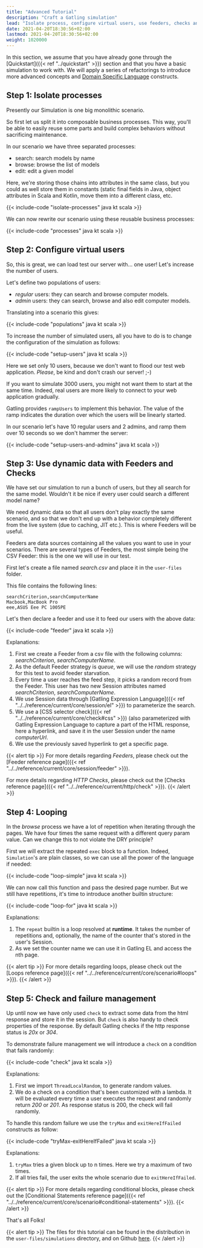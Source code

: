 ```yaml
---
title: "Advanced Tutorial"
description: "Craft a Gatling simulation"
lead: "Isolate process, configure virtual users, use feeders, checks and looping"
date: 2021-04-20T18:30:56+02:00
lastmod: 2021-04-20T18:30:56+02:00
weight: 1020000
---
```


In this section, we assume that you have already gone through the [Quickstart]({{< ref "../quickstart" >}}) section and that you have a basic simulation to work with.
We will apply a series of refactorings to introduce more advanced concepts and [Domain Specific Language](https://en.wikipedia.org/wiki/Domain-specific_language) constructs.

## Step 1: Isolate processes

Presently our Simulation is one big monolithic scenario.

So first let us split it into composable business processes.
This way, you'll be able to easily reuse some parts and build complex behaviors without sacrificing maintenance.

In our scenario we have three separated processes:

  * search: search models by name
  * browse: browse the list of models
  * edit: edit a given model

Here, we're storing those chains into attributes in the same class, but you could as well store them in constants (static final fields in Java, object attributes in Scala and Kotlin, move them into a different class, etc.

{{< include-code "isolate-processes" java kt scala >}}

We can now rewrite our scenario using these reusable business processes:

{{< include-code "processes" java kt scala >}}

## Step 2: Configure virtual users

So, this is great, we can load test our server with... one user!
Let's increase the number of users.

Let's define two populations of users:

* *regular* users: they can search and browse computer models.
* *admin* users: they can search, browse and also edit computer models.

Translating into a scenario this gives:

{{< include-code "populations" java kt scala >}}

To increase the number of simulated users, all you have to do is to change the configuration of the simulation as follows:

{{< include-code "setup-users" java kt scala >}}

Here we set only 10 users, because we don't want to flood our test web application. *Please*, be kind and don't crash our server! ;-)

If you want to simulate 3000 users, you might not want them to start at the same time.
Indeed, real users are more likely to connect to your web application gradually.

Gatling provides `rampUsers` to implement this behavior.
The value of the ramp indicates the duration over which the users will be linearly started.

In our scenario let's have 10 regular users and 2 admins, and ramp them over 10 seconds so we don't hammer the server:

{{< include-code "setup-users-and-admins" java kt scala >}}

## Step 3: Use dynamic data with Feeders and Checks

We have set our simulation to run a bunch of users, but they all search for the same model.
Wouldn't it be nice if every user could search a different model name?

We need dynamic data so that all users don't play exactly the same scenario, and so that we don't end up with a behavior completely different from the live system (due to caching, JIT etc.).
This is where Feeders will be useful.

Feeders are data sources containing all the values you want to use in your scenarios.
There are several types of Feeders, the most simple being the CSV Feeder: this is the one we will use in our test.

First let's create a file named *search.csv* and place it in the `user-files` folder.

This file contains the following lines:

```text
searchCriterion,searchComputerName
Macbook,MacBook Pro
eee,ASUS Eee PC 1005PE
```

Let's then declare a feeder and use it to feed our users with the above data:

{{< include-code "feeder" java kt scala >}}

Explanations:

1. First we create a Feeder from a csv file with the following columns: *searchCriterion*, *searchComputerName*.
2. As the default Feeder strategy is *queue*, we will use the *random* strategy for this test to avoid feeder starvation.
3. Every time a user reaches the feed step, it picks a random record from the Feeder.
   This user has two new Session attributes named *searchCriterion*, *searchComputerName*.
4. We use Session data through [Gatling Expression Language]({{< ref "../../reference/current/core/session/el" >}}) to parameterize the search.
5. We use a [CSS selector check]({{< ref "../../reference/current/core/check#css" >}}) (also parameterized with Gatling Expression Language to capture a part of the HTML response, here a hyperlink, and save it in the user Session under the name *computerUrl*.
6. We use the previously saved hyperlink to get a specific page.

{{< alert tip >}}
For more details regarding *Feeders*, please check out the [Feeder reference page]({{< ref "../../reference/current/core/session/feeder" >}}).

For more details regarding *HTTP Checks*, please check out the [Checks reference page]({{< ref "../../reference/current/http/check" >}}).
{{< /alert >}}

## Step 4: Looping

In the *browse* process we have a lot of repetition when iterating through the pages.
We have four times the same request with a different query param value. Can we change this to not violate the DRY principle?

First we will extract the repeated `exec` block to a function.
Indeed, `Simulation`'s are plain classes, so we can use all the power of the language if needed:

{{< include-code "loop-simple" java kt scala >}}

We can now call this function and pass the desired page number.
But we still have repetitions, it's time to introduce another builtin structure:

{{< include-code "loop-for" java kt scala >}}

Explanations:

1. The `repeat` builtin is a loop resolved at **runtime**.
   It takes the number of repetitions and, optionally, the name of the counter that's stored in the user's Session.
2. As we set the counter name we can use it in Gatling EL and access the nth page.

{{< alert tip >}}
For more details regarding loops, please check out the [Loops reference page]({{< ref "../../reference/current/core/scenario#loops" >}}).
{{< /alert >}}

## Step 5: Check and failure management

Up until now we have only used `check` to extract some data from the html response and store it in the session.
But `check` is also handy to check properties of the response.
By default Gatling checks if the http response status is *20x* or *304*.

To demonstrate failure management we will introduce a `check` on a condition that fails randomly:

{{< include-code "check" java kt scala >}}

Explanations:

1. First we import `ThreadLocalRandom`, to generate random values.
2. We do a check on a condition that's been customized with a lambda.
   It will be evaluated every time a user executes the request and randomly return *200* or *201*.
   As response status is 200, the check will fail randomly.

To handle this random failure we use the `tryMax` and `exitHereIfFailed` constructs as follow:

{{< include-code "tryMax-exitHereIfFailed" java kt scala >}}

Explanations:

1. `tryMax` tries a given block up to n times.
   Here we try a maximum of two times.
2. If all tries fail, the user exits the whole scenario due to `exitHereIfFailed`.

{{< alert tip >}}
For more details regarding conditional blocks, please check out the [Conditional Statements reference page]({{< ref "../../reference/current/core/scenario#conditional-statements" >}}).
{{< /alert >}}

That's all Folks!

{{< alert tip >}}
The files for this tutorial can be found in the distribution in the `user-files/simulations` directory, and on Github [here](https://github.com/gatling/gatling/tree/main/gatling-bundle/src/main/java/computerdatabase).
{{< /alert >}}
